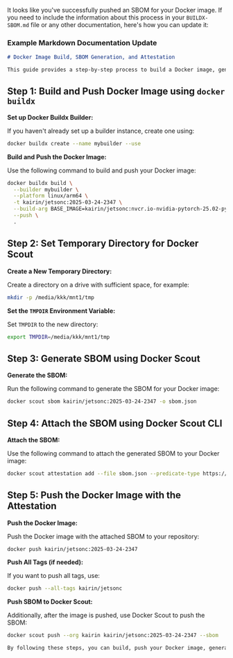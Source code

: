 It looks like you've successfully pushed an SBOM for your Docker image. If you need to include the information about this process in your `BUILDX-SBOM.md` file or any other documentation, here's how you can update it:

### Example Markdown Documentation Update

```markdown
# Docker Image Build, SBOM Generation, and Attestation

This guide provides a step-by-step process to build a Docker image, generate an SBOM using Docker Scout CLI, attach the SBOM to the image, and push it to your Docker repository.
```

## Step 1: Build and Push Docker Image using `docker buildx`

**Set up Docker Buildx Builder:**

If you haven't already set up a builder instance, create one using:
```sh
docker buildx create --name mybuilder --use
```

**Build and Push the Docker Image:**

Use the following command to build and push your Docker image:
```sh
docker buildx build \
  --builder mybuilder \
  --platform linux/arm64 \
  -t kairin/jetsonc:2025-03-24-2347 \
  --build-arg BASE_IMAGE=kairin/jetsonc:nvcr.io-nvidia-pytorch-25.02-py3-igpu \
  --push \
  .
```

## Step 2: Set Temporary Directory for Docker Scout

**Create a New Temporary Directory:**

Create a directory on a drive with sufficient space, for example:
```sh
mkdir -p /media/kkk/mnt1/tmp
```

**Set the `TMPDIR` Environment Variable:**

Set `TMPDIR` to the new directory:
```sh
export TMPDIR=/media/kkk/mnt1/tmp
```

## Step 3: Generate SBOM using Docker Scout

**Generate the SBOM:**

Run the following command to generate the SBOM for your Docker image:
```sh
docker scout sbom kairin/jetsonc:2025-03-24-2347 -o sbom.json
```

## Step 4: Attach the SBOM using Docker Scout CLI

**Attach the SBOM:**

Use the following command to attach the generated SBOM to your Docker image:
```sh
docker scout attestation add --file sbom.json --predicate-type https://spdx.dev/spdx/v2.3 kairin/jetsonc:2025-03-24-2347
```

## Step 5: Push the Docker Image with the Attestation

**Push the Docker Image:**

Push the Docker image with the attached SBOM to your repository:
```sh
docker push kairin/jetsonc:2025-03-24-2347
```

**Push All Tags (if needed):**

If you want to push all tags, use:
```sh
docker push --all-tags kairin/jetsonc
```

**Push SBOM to Docker Scout:**

Additionally, after the image is pushed, use Docker Scout to push the SBOM:
```sh
docker scout push --org kairin kairin/jetsonc:2025-03-24-2347 --sbom
```

```markdown
By following these steps, you can build, push your Docker image, generate an SBOM, attach it to your image, and push everything to your Docker repository with accurate provenance via attestations. If you need further assistance, feel free to ask!
```
